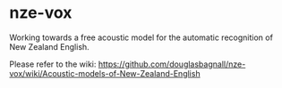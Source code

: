 nze-vox
=======

Working towards a free acoustic model for the automatic recognition of New Zealand English.

Please refer to the wiki: https://github.com/douglasbagnall/nze-vox/wiki/Acoustic-models-of-New-Zealand-English
